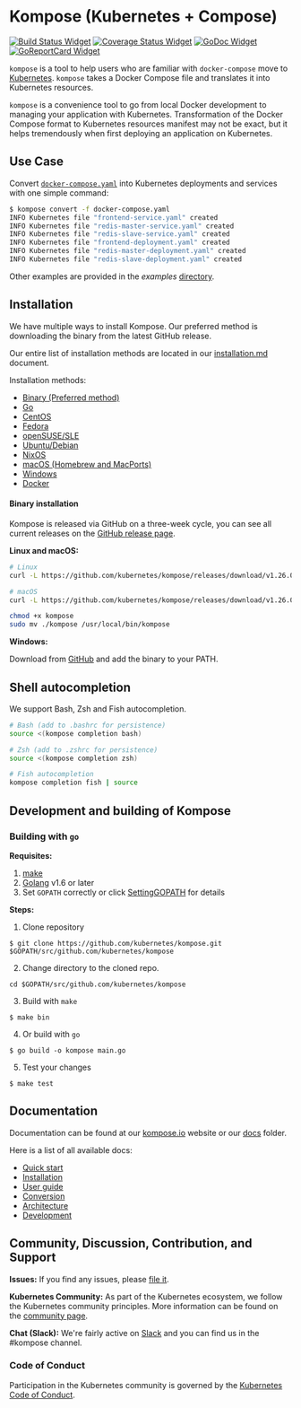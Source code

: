 # Kompose (Kubernetes + Compose)

[![Build Status Widget]][Build Status] [![Coverage Status Widget]][Coverage Status] [![GoDoc Widget]][GoDoc]  [![GoReportCard Widget]][GoReportCardResult]

`kompose` is a tool to help users who are familiar with `docker-compose` move to [Kubernetes](http://kubernetes.io). `kompose` takes a Docker Compose file and translates it into Kubernetes resources.

`kompose` is a convenience tool to go from local Docker development to managing your application with Kubernetes. Transformation of the Docker Compose format to Kubernetes resources manifest may not be exact, but it helps tremendously when first deploying an application on Kubernetes.

## Use Case

Convert [`docker-compose.yaml`](https://raw.githubusercontent.com/kubernetes/kompose/master/examples/docker-compose.yaml) into Kubernetes deployments and services with one simple command:

```sh
$ kompose convert -f docker-compose.yaml
INFO Kubernetes file "frontend-service.yaml" created         
INFO Kubernetes file "redis-master-service.yaml" created     
INFO Kubernetes file "redis-slave-service.yaml" created      
INFO Kubernetes file "frontend-deployment.yaml" created      
INFO Kubernetes file "redis-master-deployment.yaml" created  
INFO Kubernetes file "redis-slave-deployment.yaml" created 
```

Other examples are provided in the _examples_ [directory](./examples).

## Installation

We have multiple ways to install Kompose. Our preferred method is downloading the binary from the latest GitHub release.

Our entire list of installation methods are located in our [installation.md](/docs/installation.md) document.

Installation methods:
  - [Binary (Preferred method)](/docs/installation.md#github-release)
  - [Go](/docs/installation.md#go)
  - [CentOS](/docs/installation.md#centos)
  - [Fedora](/docs/installation.md#fedora)
  - [openSUSE/SLE](/docs/installation.md#opensusesle)
  - [Ubuntu/Debian](/docs/installation.md#ubuntudebian)
  - [NixOS](/docs/installation.md#nixos)
  - [macOS (Homebrew and MacPorts)](/docs/installation.md#macos)
  - [Windows](/docs/installation.md#windows)
  - [Docker](/docs/installation.md#docker)

#### Binary installation

Kompose is released via GitHub on a three-week cycle, you can see all current releases on the [GitHub release page](https://github.com/kubernetes/kompose/releases).

__Linux and macOS:__

```sh
# Linux
curl -L https://github.com/kubernetes/kompose/releases/download/v1.26.0/kompose-linux-amd64 -o kompose

# macOS
curl -L https://github.com/kubernetes/kompose/releases/download/v1.26.0/kompose-darwin-amd64 -o kompose

chmod +x kompose
sudo mv ./kompose /usr/local/bin/kompose
```

__Windows:__

Download from [GitHub](https://github.com/kubernetes/kompose/releases/download/v1.26.0/kompose-windows-amd64.exe) and add the binary to your PATH.

## Shell autocompletion

We support Bash, Zsh and Fish autocompletion.

```sh
# Bash (add to .bashrc for persistence)
source <(kompose completion bash)

# Zsh (add to .zshrc for persistence)
source <(kompose completion zsh)

# Fish autocompletion
kompose completion fish | source
```

## Development and building of Kompose

### Building with `go`
__Requisites:__
1. [make](https://www.gnu.org/software/make/)
2. [Golang](https://golang.org/) v1.6 or later
3. Set `GOPATH` correctly or click [SettingGOPATH](https://github.com/golang/go/wiki/SettingGOPATH) for details

__Steps:__
1. Clone repository
```console
$ git clone https://github.com/kubernetes/kompose.git $GOPATH/src/github.com/kubernetes/kompose
```
2. Change directory to the cloned repo.
```console
cd $GOPATH/src/github.com/kubernetes/kompose
```
3. Build with `make`
```console
$ make bin
```
4. Or build with `go`
```console
$ go build -o kompose main.go
```
5. Test your changes
```console
$ make test
```

## Documentation

Documentation can be found at our [kompose.io](http://kompose.io) website or our [docs](https://github.com/kubernetes/kompose/tree/master/docs) folder.

Here is a list of all available docs:

- [Quick start](docs/getting-started.md)
- [Installation](docs/installation.md)
- [User guide](docs/user-guide.md)
- [Conversion](docs/conversion.md)
- [Architecture](docs/architecture.md)
- [Development](docs/development.md)

## Community, Discussion, Contribution, and Support

__Issues:__ If you find any issues, please [file it](https://github.com/kubernetes/kompose/issues).

__Kubernetes Community:__ As part of the Kubernetes ecosystem, we follow the Kubernetes community principles. More information can be found on the [community page](http://kubernetes.io/community/).

__Chat (Slack):__ We're fairly active on [Slack](http://slack.kubernetes.io#kompose) and you can find us in the #kompose channel.


### Code of Conduct

Participation in the Kubernetes community is governed by the [Kubernetes Code of Conduct](code-of-conduct.md).

[Build Status]: https://github.com/kubernetes/kompose/actions?query=workflow%3A%22Kompose+CI%22
[Build Status Widget]: https://github.com/kubernetes/kompose/workflows/Kompose%20CI/badge.svg
[GoDoc]: https://godoc.org/github.com/kubernetes/kompose
[GoDoc Widget]: https://godoc.org/github.com/kubernetes/kompose?status.svg
[Coverage Status Widget]: https://coveralls.io/repos/github/kubernetes/kompose/badge.svg?branch=master
[Coverage Status]: https://coveralls.io/github/kubernetes/kompose?branch=master
[GoReportCard Widget]: https://goreportcard.com/badge/github.com/kubernetes/kompose
[GoReportCardResult]: https://goreportcard.com/report/github.com/kubernetes/kompose
